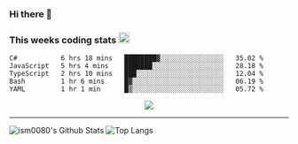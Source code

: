 ### Hi there 👋

<!--START_SECTION:giphy-->
<!--END_SECTION:giphy-->

### This weeks coding stats <img src="https://media1.giphy.com/media/LmNwrBhejkK9EFP504/giphy.gif?cid=ecf05e4723nsktnyyj53u162g7cy5rjqfg6gz06kxdg5y55g&rid=giphy.gif" width="20" height="20" />
<!--START_SECTION:waka-->
```text
C#           6 hrs 18 mins   ████████▓░░░░░░░░░░░░░░░░   35.02 % 
JavaScript   5 hrs 4 mins    ███████░░░░░░░░░░░░░░░░░░   28.18 % 
TypeScript   2 hrs 10 mins   ███░░░░░░░░░░░░░░░░░░░░░░   12.04 % 
Bash         1 hr 6 mins     █▓░░░░░░░░░░░░░░░░░░░░░░░   06.19 % 
YAML         1 hr 1 min      █▒░░░░░░░░░░░░░░░░░░░░░░░   05.72 % 
```
<!--END_SECTION:waka-->

<!--START_SECTION:comicstrip-->
<p align="center">
 <a href="https://xkcd.com/">
 <img src="https://imgs.xkcd.com/comics/presidential_middle_names.png" />
</a>
</p>
<!--END_SECTION:comicstrip-->

---

![ism0080's Github Stats](https://github-readme-stats.vercel.app/api?username=ism0080&show_icons=true%hide_border=true&hide=issues)
![Top Langs](https://github-readme-stats.vercel.app/api/top-langs/?username=ism0080&layout=compact)

<!--
**ism0080/ism0080** is a ✨ _special_ ✨ repository because its `README.md` (this file) appears on your GitHub profile.

Here are some ideas to get you started:

- 🔭 I’m currently working on ...
- 🌱 I’m currently learning ...
- 👯 I’m looking to collaborate on ...
- 🤔 I’m looking for help with ...
- 💬 Ask me about ...
- 📫 How to reach me: ...
- 😄 Pronouns: ...
- ⚡ Fun fact: ...
-->
